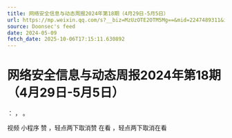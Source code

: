 ```yaml
---
title: 网络安全信息与动态周报2024年第18期（4月29日-5月5日）
url: https://mp.weixin.qq.com/s?__biz=MzUzOTE2OTM5Mg==&mid=2247489311&idx=2&sn=bf868067a9eac9e95f1a6657bed822fe
source: Doonsec's feed
date: 2024-05-09
fetch_date: 2025-10-06T17:15:11.630892
---
```


# 网络安全信息与动态周报2024年第18期（4月29日-5月5日）

：
，
。

视频
小程序
赞
，轻点两下取消赞
在看
，轻点两下取消在看